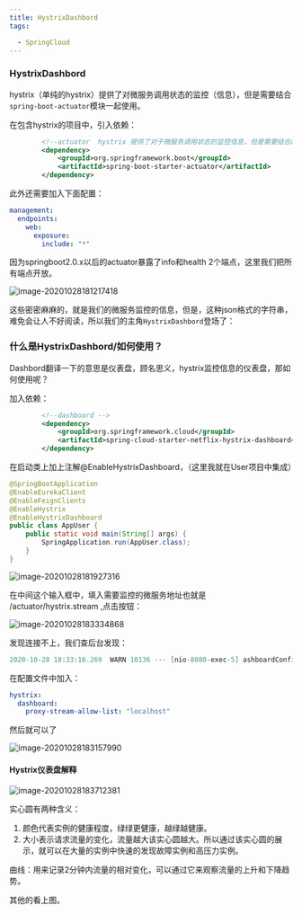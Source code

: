 ```yaml
---
title: HystrixDashbord
tags:

  - SpringCloud
---
```


### HystrixDashbord

hystrix（单纯的hystrix）提供了对微服务调用状态的监控（信息），但是需要结合`spring-boot-actuator`模块一起使用。

在包含hystrix的项目中，引入依赖：

```xml
        <!--actuator  hystrix 提供了对于微服务调用状态的监控信息，但是需要结合actuator-->
        <dependency>
            <groupId>org.springframework.boot</groupId>
            <artifactId>spring-boot-starter-actuator</artifactId>
        </dependency>
```

此外还需要加入下面配置：

```yaml
management:
  endpoints:
    web:
      exposure:
        include: "*"
```

因为springboot2.0.x以后的actuator暴露了info和health 2个端点，这里我们把所有端点开放。

![image-20201028181217418](https://cdn.jsdelivr.net/gh/joelovealonge/noteimgs/image-20201028181217418.png)

这些密密麻麻的，就是我们的微服务监控的信息，但是，这种json格式的字符串，难免会让人不好阅读，所以我们的主角`HystrixDashbord`登场了：



###  什么是HystrixDashbord/如何使用？

Dashbord翻译一下的意思是仪表盘，顾名思义，hystrix监控信息的仪表盘，那如何使用呢？

加入依赖：

```xml
        <!--dashboard -->
        <dependency>
            <groupId>org.springframework.cloud</groupId>
            <artifactId>spring-cloud-starter-netflix-hystrix-dashboard</artifactId>
        </dependency>
```

在启动类上加上注解@EnableHystrixDashboard，（这里我就在User项目中集成）

```java
@SpringBootApplication
@EnableEurekaClient
@EnableFeignClients
@EnableHystrix
@EnableHystrixDashboard
public class AppUser {
    public static void main(String[] args) {
        SpringApplication.run(AppUser.class);
    }
}
```

![image-20201028181927316](https://cdn.jsdelivr.net/gh/joelovealonge/noteimgs/image-20201028181927316.png)

在中间这个输入框中，填入需要监控的微服务地址也就是 /actuator/hystrix.stream ,点击按钮：

![image-20201028183334868](https://cdn.jsdelivr.net/gh/joelovealonge/noteimgs/image-20201028183334868.png)

发现连接不上，我们查后台发现：

```java
2020-10-28 18:33:16.269  WARN 10136 --- [nio-8080-exec-5] ashboardConfiguration$ProxyStreamServlet : Origin parameter: http://localhost:8080/actuator/hystrix.stream is not in the allowed list of proxy host names.  If it should be allowed add it to hystrix.dashboard.proxyStreamAllowList.

```

在配置文件中加入：

```yaml
hystrix:
  dashboard:
    proxy-stream-allow-list: "localhost"
```

然后就可以了

![image-20201028183157990](https://cdn.jsdelivr.net/gh/joelovealonge/noteimgs/image-20201028183157990.png)

#### Hystrix仪表盘解释

![image-20201028183712381](https://cdn.jsdelivr.net/gh/joelovealonge/noteimgs/image-20201028183712381.png)

实心圆有两种含义：

1. 颜色代表实例的健康程度，绿绿更健康，越绿越健康。
2. 大小表示请求流量的变化，流量越大该实心圆越大。所以通过该实心圆的展示，就可以在大量的实例中快速的发现故障实例和高压力实例。

曲线：用来记录2分钟内流量的相对变化，可以通过它来观察流量的上升和下降趋势。

其他的看上图。

